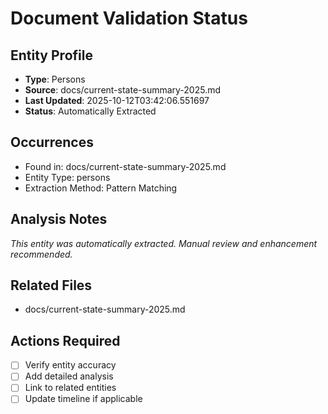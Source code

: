 # Document Validation Status

## Entity Profile
- **Type**: Persons
- **Source**: docs/current-state-summary-2025.md
- **Last Updated**: 2025-10-12T03:42:06.551697
- **Status**: Automatically Extracted

## Occurrences
- Found in: docs/current-state-summary-2025.md
- Entity Type: persons
- Extraction Method: Pattern Matching

## Analysis Notes
*This entity was automatically extracted. Manual review and enhancement recommended.*

## Related Files
- docs/current-state-summary-2025.md

## Actions Required
- [ ] Verify entity accuracy
- [ ] Add detailed analysis
- [ ] Link to related entities
- [ ] Update timeline if applicable

